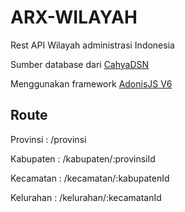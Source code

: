 # ARX-WILAYAH

Rest API Wilayah administrasi Indonesia

Sumber database dari [CahyaDSN](https://github.com/cahyadsn/wilayah)

Menggunakan framework [AdonisJS V6](https://github.com/adonisjs/core)

## Route
Provinsi : /provinsi

Kabupaten : /kabupaten/:provinsiId

Kecamatan : /kecamatan/:kabupatenId

Kelurahan : /kelurahan/:kecamatanId
